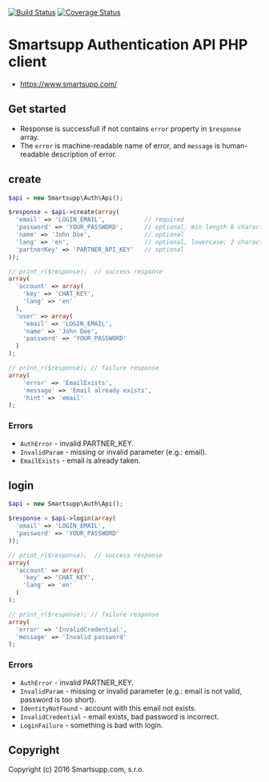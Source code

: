 [![Build Status](https://travis-ci.org/smartsupp/php-auth-client.svg)](https://travis-ci.org/smartsupp/php-auth-client)
[![Coverage Status](https://coveralls.io/repos/github/smartsupp/php-auth-client/badge.svg?branch=master)](https://coveralls.io/github/smartsupp/php-auth-client?branch=master)

# Smartsupp Authentication API PHP client

* https://www.smartsupp.com/

## Get started

- Response is successfull if not contains `error` property in `$response` array.
- The `error` is machine-readable name of error, and `message` is human-readable description of error.

## create

```php
$api = new Smartsupp\Auth\Api();

$response = $api->create(array(
  'email' => 'LOGIN_EMAIL',           // required
  'password' => 'YOUR_PASSWORD',      // optional, min length 6 characters
  'name' => 'John Doe',               // optional
  'lang' => 'en',                     // optional, lowercase; 2 characters
  'partnerKey' => 'PARTNER_API_KEY'   // optional
));

// print_r($response);  // success response
array(
  'account' => array(
    'key' => 'CHAT_KEY',
    'lang' => 'en'
  ),
  'user' => array(
    'email' => 'LOGIN_EMAIL',
    'name' => 'John Doe',
    'password' => 'YOUR_PASSWORD'
  )
);

// print_r($response); // failure response
array(
    'error' => 'EmailExists',
    'message' => 'Email already exists',
    'hint' => 'email'
);
```

### Errors

- `AuthError` - invalid PARTNER_KEY.
- `InvalidParam` - missing or invalid parameter (e.g.: email).
- `EmailExists` - email is already taken.


## login

```php
$api = new Smartsupp\Auth\Api();

$response = $api->login(array(
  'email' => 'LOGIN_EMAIL',
  'password' => 'YOUR_PASSWORD'
));

// print_r($response);  // success response
array(
  'account' => array(
    'key' => 'CHAT_KEY',
    'lang' => 'en'
  )
);

// print_r($response); // failure response
array(
  'error' => 'InvalidCredential',
  'message' => 'Invalid password'
);
```

### Errors

- `AuthError` - invalid PARTNER_KEY.
- `InvalidParam` - missing or invalid parameter (e.g.: email is not valid, password is too short).
- `IdentityNotFound` - account with this email not exists.
- `InvalidCredential` - email exists, bad password is incorrect.
- `LoginFailure` - something is bad with login.

## Copyright

Copyright (c) 2016 Smartsupp.com, s.r.o.

